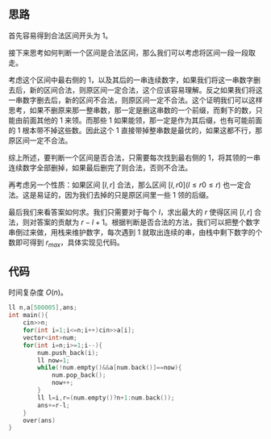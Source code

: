 ## 思路

首先容易得到合法区间开头为 $1$。

接下来思考如何判断一个区间是合法区间，那么我们可以考虑将区间一段一段取走。

考虑这个区间中最右侧的 $1$，以及其后的一串连续数字，如果我们将这一串数字删去后，新的区间合法，则原区间一定合法，这个应该容易理解。反之如果我们将这一串数字删去后，新的区间不合法，则原区间一定不合法。这个证明我们可以这样思考，如果不删原来那一整串数，那一定是删这串数的一个前缀，而剩下的数，只能由前面其他的 $1$ 来领。而那些 $1$ 如果能领，那一定是作为其后缀，也有可能前面的 $1$ 根本带不掉这些数。因此这个 $1$ 直接带掉整串数是最优的，如果这都不行，那原区间一定不合法。

综上所述，要判断一个区间是否合法，只需要每次找到最右侧的 $1$，将其领的一串连续数字全部删掉，如果最后删完了则合法，否则不合法。

再考虑另一个性质：如果区间 $[l,r]$ 合法，那么区间 $[l,r0](l\le r0\le r)$ 也一定合法。这是易证的，因为我们去掉的只是原区间里一些 $1$ 领的后缀。

最后我们来看答案如何求。我们只需要对于每个 $l$，求出最大的 $r$ 使得区间 $[l,r]$ 合法，则对答案的贡献为 $r-l+1$。根据判断是否合法的方法，我们可以把整个数字串倒过来做，用栈来维护数字，每次遇到 $1$ 就取出连续的串，由栈中剩下数字的个数即可得到 $r_{max}$，具体实现见代码。

## 代码

时间复杂度 $O(n)$。

```cpp
ll n,a[500005],ans;
int main(){
	cin>>n;
	for(int i=1;i<=n;i++)cin>>a[i];
	vector<int>num;
	for(int i=n;i>=1;i--){
		num.push_back(i);
		ll now=1;
		while(!num.empty()&&a[num.back()]==now){
			num.pop_back();
			now++;
		}
		ll l=i,r=(num.empty()?n+1:num.back());
		ans+=r-l;
	}
	over(ans)
}
```
